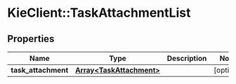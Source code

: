 # KieClient::TaskAttachmentList

## Properties
Name | Type | Description | Notes
------------ | ------------- | ------------- | -------------
**task_attachment** | [**Array&lt;TaskAttachment&gt;**](TaskAttachment.md) |  | [optional] 


